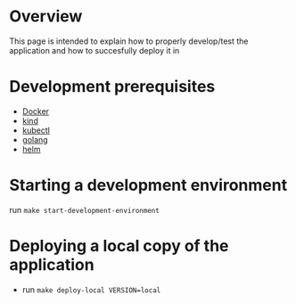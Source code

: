 # Overview

This page is intended to explain how to properly develop/test the application and how to succesfully deploy it in 

# Development prerequisites

* [Docker](https://docs.docker.com/get-docker/)
* [kind](https://kind.sigs.k8s.io/docs/user/quick-start/#installation)
* [kubectl](https://kubernetes.io/docs/tasks/tools/install-kubectl-linux/)
* [golang](https://go.dev/doc/install)
* [helm](https://helm.sh/docs/intro/install/)

# Starting a development environment

run `make start-development-environment`

# Deploying a local copy of the application

* run `make deploy-local VERSION=local`